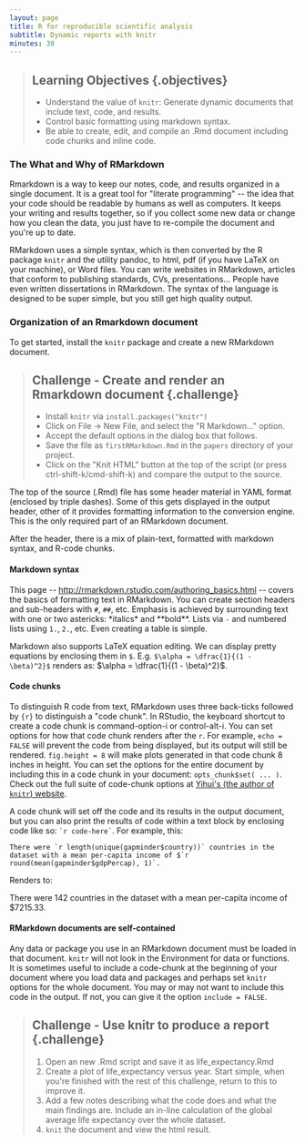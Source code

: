 ```yaml
---
layout: page
title: R for reproducible scientific analysis
subtitle: Dynamic reports with knitr
minutes: 30
---
```




> ## Learning Objectives {.objectives}
>
> * Understand the value of `knitr`: Generate dynamic documents that include text, code, and results.
> * Control basic formatting using markdown syntax.
> * Be able to create, edit, and compile an .Rmd document including code chunks and inline code.

### The What and Why of RMarkdown

Rmarkdown is a way to keep our notes, code, and results organized in a single document. It is a great tool for "literate programming" -- the idea that your code should be readable by humans as well as computers. It keeps your writing and results together, so if you collect some new data or change how you clean the data, you just have to re-compile the document and you're up to date.

RMarkdown uses a simple syntax, which is then converted by the R package `knitr` and the utility pandoc, to html, pdf (if you have LaTeX on your machine), or Word files. You can write websites in RMarkdown, articles that conform to publishing standards, CVs, presentations... People have even written dissertations in RMarkdown. The syntax of the language is designed to be super simple, but you still get high quality output.

### Organization of an Rmarkdown document

To get started, install the `knitr` package and create a new RMarkdown document.

> ## Challenge - Create and render an Rmarkdown document {.challenge}
> 
> - Install `knitr` via `install.packages("knitr")`
> - Click on File -> New File, and select the "R Markdown..." option. 
> - Accept the default options in the dialog box that follows. 
> - Save the file as `firstRMarkdown.Rmd` in the `papers` directory of your project. 
> - Click on the "Knit HTML" button at the top of the script (or press ctrl-shift-k/cmd-shift-k) and compare the output to the source.
>

The top of the source (.Rmd) file has some header material in YAML format (enclosed by triple dashes). Some of this gets displayed in the output header, other of it provides formatting information to the conversion engine. This is the only required part of an RMarkdown document. 

After the header, there is a mix of plain-text, formatted with markdown syntax, and R-code chunks. 

#### Markdown syntax

This page -- <http://rmarkdown.rstudio.com/authoring_basics.html> -- covers the basics of formatting text in RMarkdown. You can create section headers and sub-headers with `#`, `##`, etc. Emphasis is achieved by surrounding text with one or two astericks:  \*italics\* and \*\*bold\*\*. Lists via `-` and numbered lists using `1.`, `2.`, etc. Even creating a table is simple.

Markdown also supports LaTeX equation editing. We can display pretty equations by enclosing them in `$`. E.g. `$\alpha = \dfrac{1}{(1 - \beta)^2}$` renders as: $\alpha = \dfrac{1}{(1 - \beta)^2}$.

#### Code chunks

To distinguish R code from text, RMarkdown uses three back-ticks followed by `{r}` to distinguish a "code chunk". In RStudio, the keyboard shortcut to create a code chunk is command-option-i or control-alt-i. You can set options for how that code chunk renders after the `r`. For example, `echo = FALSE` will prevent the code from being displayed, but its output will still be rendered. `fig.height = 8` will make plots generated in that code chunk 8 inches in height. You can set the options for the entire document by including this in a code chunk in your document: `opts_chunk$set( ... )`. Check out the full suite of code-chunk options at [Yihui's (the author of `knitr`) website](http://yihui.name/knitr/options/).

A code chunk will set off the code and its results in the output document, but you can also print the results of code within a text block by enclosing code like so: `` `r code-here` ``. For example, this: 

``There were `r length(unique(gapminder$country))` countries in the dataset with a mean per-capita income of $`r round(mean(gapminder$gdpPercap), 1)`.``

Renders to:

There were 142 countries in the dataset with a mean per-capita income of $7215.33.

#### RMarkdown documents are self-contained

Any data or package you use in an RMarkdown document must be loaded in that document. `knitr` will not look in the Environment for data or functions. It is sometimes useful to include a code-chunk at the beginning of your document where you load data and packages and perhaps set `knitr` options for the whole document. You may or may not want to include this code in the output. If not, you can give it the option `include = FALSE`.

> ## Challenge - Use knitr to produce a report {.challenge}
>
> 1. Open an new .Rmd script and save it as life_expectancy.Rmd
> 2. Create a plot of life_expectancy versus year. Start simple, when you're finished with the rest of this challenge, return to this to improve it.
> 3. Add a few notes describing what the code does and what the main findings are. Include an in-line calculation of the global average life expectancy over the whole dataset.
> 4. `knit` the document and view the html result.
>
